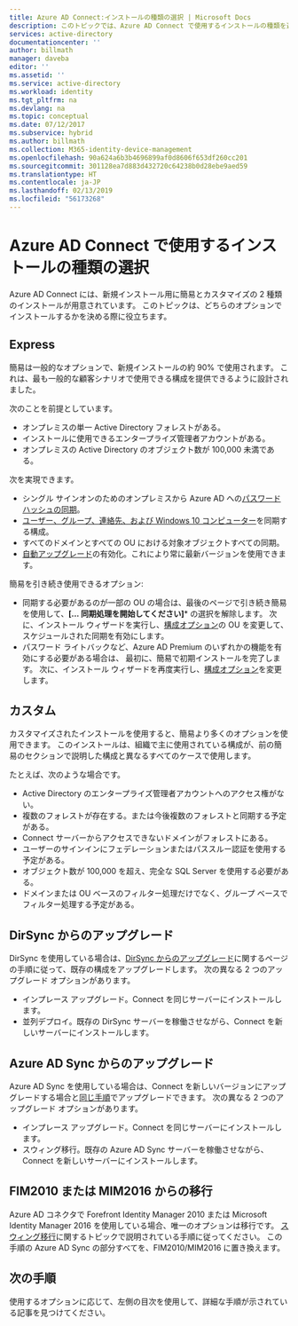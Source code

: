 ```yaml
---
title: Azure AD Connect:インストールの種類の選択 | Microsoft Docs
description: このトピックでは、Azure AD Connect で使用するインストールの種類を選択する方法について説明します
services: active-directory
documentationcenter: ''
author: billmath
manager: daveba
editor: ''
ms.assetid: ''
ms.service: active-directory
ms.workload: identity
ms.tgt_pltfrm: na
ms.devlang: na
ms.topic: conceptual
ms.date: 07/12/2017
ms.subservice: hybrid
ms.author: billmath
ms.collection: M365-identity-device-management
ms.openlocfilehash: 90a624a6b3b4696899af0d8606f653df260cc201
ms.sourcegitcommit: 301128ea7d883d432720c64238b0d28ebe9aed59
ms.translationtype: HT
ms.contentlocale: ja-JP
ms.lasthandoff: 02/13/2019
ms.locfileid: "56173268"
---
```

# <a name="select-which-installation-type-to-use-for-azure-ad-connect"></a>Azure AD Connect で使用するインストールの種類の選択
Azure AD Connect には、新規インストール用に簡易とカスタマイズの 2 種類のインストールが用意されています。 このトピックは、どちらのオプションでインストールするかを決める際に役立ちます。

## <a name="express"></a>Express
簡易は一般的なオプションで、新規インストールの約 90% で使用されます。 これは、最も一般的な顧客シナリオで使用できる構成を提供できるように設計されました。

次のことを前提としています。

- オンプレミスの単一 Active Directory フォレストがある。
- インストールに使用できるエンタープライズ管理者アカウントがある。
- オンプレミスの Active Directory のオブジェクト数が 100,000 未満である。

次を実現できます。

- シングル サインオンのためのオンプレミスから Azure AD への[パスワード ハッシュの同期](how-to-connect-password-hash-synchronization.md)。
- [ユーザー、グループ、連絡先、および Windows 10 コンピューター](concept-azure-ad-connect-sync-default-configuration.md)を同期する構成。
- すべてのドメインとすべての OU における対象オブジェクトすべての同期。
- [自動アップグレード](how-to-connect-install-automatic-upgrade.md)の有効化。これにより常に最新バージョンを使用できます。

簡易を引き続き使用できるオプション:

- 同期する必要があるのが一部の OU の場合は、最後のページで引き続き簡易を使用して、**[... 同期処理を開始してください]*** の選択を解除します。 次に、インストール ウィザードを実行し、[構成オプション](how-to-connect-installation-wizard.md#customize-synchronization-options)の OU を変更して、スケジュールされた同期を有効にします。
- パスワード ライトバックなど、Azure AD Premium のいずれかの機能を有効にする必要がある場合は、 最初に、簡易で初期インストールを完了します。 次に、インストール ウィザードを再度実行し、[構成オプション](how-to-connect-installation-wizard.md#customize-synchronization-options)を変更します。

## <a name="custom"></a>カスタム
カスタマイズされたインストールを使用すると、簡易より多くのオプションを使用できます。 このインストールは、組織で主に使用されている構成が、前の簡易のセクションで説明した構成と異なるすべてのケースで使用します。

たとえば、次のような場合です。

- Active Directory のエンタープライズ管理者アカウントへのアクセス権がない。
- 複数のフォレストが存在する。または今後複数のフォレストと同期する予定がある。
- Connect サーバーからアクセスできないドメインがフォレストにある。
- ユーザーのサインインにフェデレーションまたはパススルー認証を使用する予定がある。
- オブジェクト数が 100,000 を超え、完全な SQL Server を使用する必要がある。
- ドメインまたは OU ベースのフィルター処理だけでなく、グループ ベースでフィルター処理する予定がある。

## <a name="upgrade-from-dirsync"></a>DirSync からのアップグレード
DirSync を使用している場合は、[DirSync からのアップグレード](how-to-dirsync-upgrade-get-started.md)に関するページの手順に従って、既存の構成をアップグレードします。 次の異なる 2 つのアップグレード オプションがあります。

- インプレース アップグレード。Connect を同じサーバーにインストールします。
- 並列デプロイ。既存の DirSync サーバーを稼働させながら、Connect を新しいサーバーにインストールします。

## <a name="upgrade-from-azure-ad-sync"></a>Azure AD Sync からのアップグレード
Azure AD Sync を使用している場合は、Connect を新しいバージョンにアップグレードする場合と[同じ手順](how-to-upgrade-previous-version.md)でアップグレードできます。 次の異なる 2 つのアップグレード オプションがあります。

- インプレース アップグレード。Connect を同じサーバーにインストールします。
- スウィング移行。既存の Azure AD Sync サーバーを稼働させながら、Connect を新しいサーバーにインストールします。

## <a name="migrate-from-fim2010-or-mim2016"></a>FIM2010 または MIM2016 からの移行
Azure AD コネクタで Forefront Identity Manager 2010 または Microsoft Identity Manager 2016 を使用している場合、唯一のオプションは移行です。 [スウィング移行](how-to-upgrade-previous-version.md#swing-migration)に関するトピックで説明されている手順に従ってください。 この手順の Azure AD Sync の部分すべてを、FIM2010/MIM2016 に置き換えます。

## <a name="next-steps"></a>次の手順
使用するオプションに応じて、左側の目次を使用して、詳細な手順が示されている記事を見つけてください。
